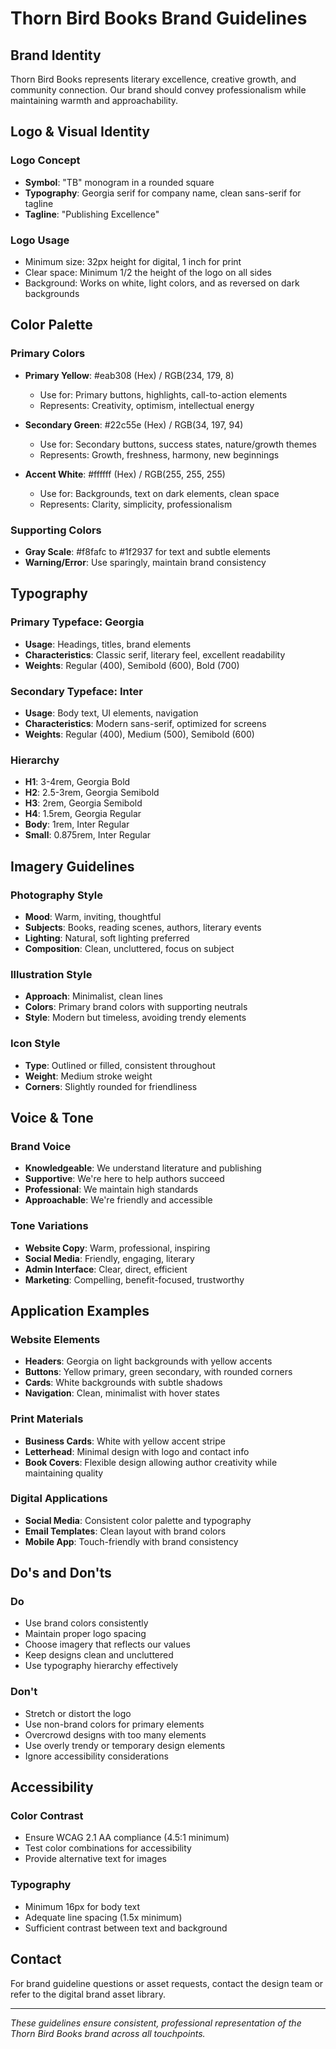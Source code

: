 # Thorn Bird Books Brand Guidelines

## Brand Identity

Thorn Bird Books represents literary excellence, creative growth, and community connection. Our brand should convey professionalism while maintaining warmth and approachability.

## Logo & Visual Identity

### Logo Concept
- **Symbol**: "TB" monogram in a rounded square
- **Typography**: Georgia serif for company name, clean sans-serif for tagline
- **Tagline**: "Publishing Excellence"

### Logo Usage
- Minimum size: 32px height for digital, 1 inch for print
- Clear space: Minimum 1/2 the height of the logo on all sides
- Background: Works on white, light colors, and as reversed on dark backgrounds

## Color Palette

### Primary Colors
- **Primary Yellow**: #eab308 (Hex) / RGB(234, 179, 8)
  - Use for: Primary buttons, highlights, call-to-action elements
  - Represents: Creativity, optimism, intellectual energy

- **Secondary Green**: #22c55e (Hex) / RGB(34, 197, 94)
  - Use for: Secondary buttons, success states, nature/growth themes
  - Represents: Growth, freshness, harmony, new beginnings

- **Accent White**: #ffffff (Hex) / RGB(255, 255, 255)
  - Use for: Backgrounds, text on dark elements, clean space
  - Represents: Clarity, simplicity, professionalism

### Supporting Colors
- **Gray Scale**: #f8fafc to #1f2937 for text and subtle elements
- **Warning/Error**: Use sparingly, maintain brand consistency

## Typography

### Primary Typeface: Georgia
- **Usage**: Headings, titles, brand elements
- **Characteristics**: Classic serif, literary feel, excellent readability
- **Weights**: Regular (400), Semibold (600), Bold (700)

### Secondary Typeface: Inter
- **Usage**: Body text, UI elements, navigation
- **Characteristics**: Modern sans-serif, optimized for screens
- **Weights**: Regular (400), Medium (500), Semibold (600)

### Hierarchy
- **H1**: 3-4rem, Georgia Bold
- **H2**: 2.5-3rem, Georgia Semibold  
- **H3**: 2rem, Georgia Semibold
- **H4**: 1.5rem, Georgia Regular
- **Body**: 1rem, Inter Regular
- **Small**: 0.875rem, Inter Regular

## Imagery Guidelines

### Photography Style
- **Mood**: Warm, inviting, thoughtful
- **Subjects**: Books, reading scenes, authors, literary events
- **Lighting**: Natural, soft lighting preferred
- **Composition**: Clean, uncluttered, focus on subject

### Illustration Style
- **Approach**: Minimalist, clean lines
- **Colors**: Primary brand colors with supporting neutrals
- **Style**: Modern but timeless, avoiding trendy elements

### Icon Style
- **Type**: Outlined or filled, consistent throughout
- **Weight**: Medium stroke weight
- **Corners**: Slightly rounded for friendliness

## Voice & Tone

### Brand Voice
- **Knowledgeable**: We understand literature and publishing
- **Supportive**: We're here to help authors succeed
- **Professional**: We maintain high standards
- **Approachable**: We're friendly and accessible

### Tone Variations
- **Website Copy**: Warm, professional, inspiring
- **Social Media**: Friendly, engaging, literary
- **Admin Interface**: Clear, direct, efficient
- **Marketing**: Compelling, benefit-focused, trustworthy

## Application Examples

### Website Elements
- **Headers**: Georgia on light backgrounds with yellow accents
- **Buttons**: Yellow primary, green secondary, with rounded corners
- **Cards**: White backgrounds with subtle shadows
- **Navigation**: Clean, minimalist with hover states

### Print Materials
- **Business Cards**: White with yellow accent stripe
- **Letterhead**: Minimal design with logo and contact info
- **Book Covers**: Flexible design allowing author creativity while maintaining quality

### Digital Applications
- **Social Media**: Consistent color palette and typography
- **Email Templates**: Clean layout with brand colors
- **Mobile App**: Touch-friendly with brand consistency

## Do's and Don'ts

### Do
- Use brand colors consistently
- Maintain proper logo spacing
- Choose imagery that reflects our values
- Keep designs clean and uncluttered
- Use typography hierarchy effectively

### Don't
- Stretch or distort the logo
- Use non-brand colors for primary elements
- Overcrowd designs with too many elements
- Use overly trendy or temporary design elements
- Ignore accessibility considerations

## Accessibility

### Color Contrast
- Ensure WCAG 2.1 AA compliance (4.5:1 minimum)
- Test color combinations for accessibility
- Provide alternative text for images

### Typography
- Minimum 16px for body text
- Adequate line spacing (1.5x minimum)
- Sufficient contrast between text and background

## Contact

For brand guideline questions or asset requests, contact the design team or refer to the digital brand asset library.

---

*These guidelines ensure consistent, professional representation of the Thorn Bird Books brand across all touchpoints.*
